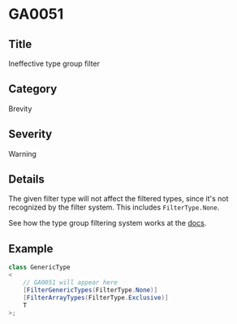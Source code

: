 # GA0051

## Title
Ineffective type group filter

## Category
Brevity

## Severity
Warning

## Details
The given filter type will not affect the filtered types, since it's not recognized by the filter system. This includes `FilterType.None`.

See how the type group filtering system works at the [docs](../usage/type-group-filters.md).

## Example
```csharp
class GenericType
<
    // GA0051 will appear here
    [FilterGenericTypes(FilterType.None)]
    [FilterArrayTypes(FilterType.Exclusive)]
    T
>;
```